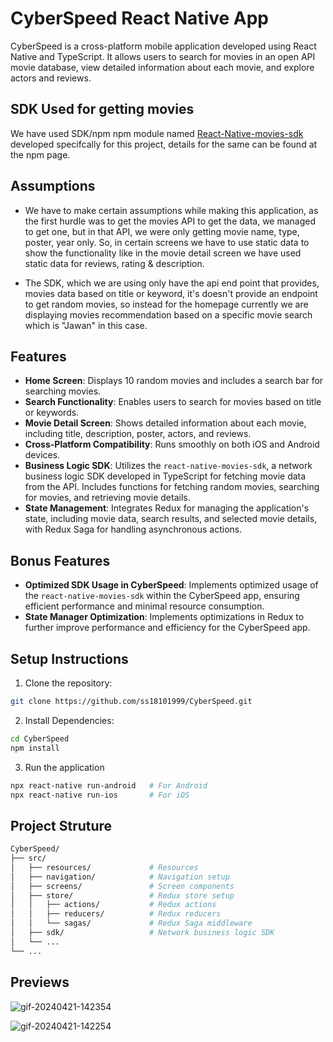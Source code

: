 # CyberSpeed React Native App

CyberSpeed is a cross-platform mobile application developed using React Native and TypeScript. It allows users to search for movies in an open API movie database, view detailed information about each movie, and explore actors and reviews.

## SDK Used for getting movies
We have used SDK/npm npm module named [React-Native-movies-sdk](https://www.npmjs.com/package/react-native-movies-sdk) developed specifcally for this project, details for the same can be found at the npm page.

## Assumptions

- We have to make certain assumptions while making this application, as the first hurdle was to get the movies API to get the data, we managed to get one, but in that API, we were only getting movie name, type, poster, year only. So, in certain screens we have to use static data to show the functionality like in the movie detail screen we have used static data for reviews, rating & description.

- The SDK, which we are using only have the api end point that provides, movies data based on title or keyword, it's doesn't provide an endpoint to get random movies, so instead for the homepage currently we are displaying movies recommendation based on a specific movie search which is "Jawan" in this case.
## Features

- **Home Screen**: Displays 10 random movies and includes a search bar for searching movies.
- **Search Functionality**: Enables users to search for movies based on title or keywords.
- **Movie Detail Screen**: Shows detailed information about each movie, including title, description, poster, actors, and reviews.
- **Cross-Platform Compatibility**: Runs smoothly on both iOS and Android devices.
- **Business Logic SDK**: Utilizes the `react-native-movies-sdk`, a network business logic SDK developed in TypeScript for fetching movie data from the API. Includes functions for fetching random movies, searching for movies, and retrieving movie details.
- **State Management**: Integrates Redux for managing the application's state, including movie data, search results, and selected movie details, with Redux Saga for handling asynchronous actions.

## Bonus Features

- **Optimized SDK Usage in CyberSpeed**: Implements optimized usage of the `react-native-movies-sdk` within the CyberSpeed app, ensuring efficient performance and minimal resource consumption.
- **State Manager Optimization**: Implements optimizations in Redux to further improve performance and efficiency for the CyberSpeed app.

## Setup Instructions

1. Clone the repository:

```bash
git clone https://github.com/ss18101999/CyberSpeed.git
```
2. Install Dependencies:
```bash
cd CyberSpeed
npm install
```
3. Run the application
```bash
npx react-native run-android   # For Android
npx react-native run-ios       # For iOS
```
## Project Struture
```bash
CyberSpeed/
├── src/
│   ├── resources/             # Resources
│   ├── navigation/            # Navigation setup
│   ├── screens/               # Screen components
│   ├── store/                 # Redux store setup
│   │   ├── actions/           # Redux actions
│   │   ├── reducers/          # Redux reducers
│   │   └── sagas/             # Redux Saga middleware
│   ├── sdk/                   # Network business logic SDK
│   └── ...
└── ...
```

## Previews

![gif-20240421-142354](https://github.com/ss18101999/CyberSpeed/assets/49299771/bf02bafc-e7fd-48d2-b558-c5c4403167ab) 

![gif-20240421-142254](https://github.com/ss18101999/CyberSpeed/assets/49299771/cec6d55d-c214-4d60-9b3e-1fc0a79c3cb7)





